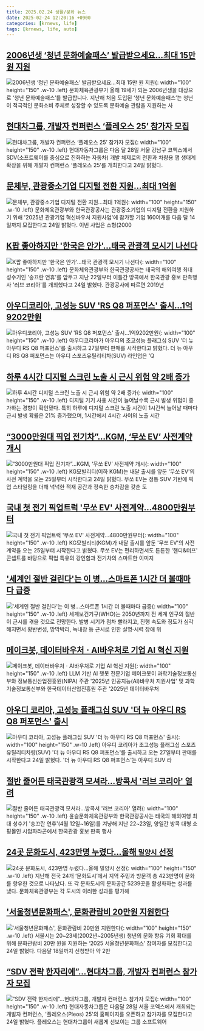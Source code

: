 ```yaml
---
title: 2025.02.24 생활/문화 뉴스
date: 2025-02-24 12:20:16 +0900
categories: [krnews, life]
tags: [krnews, life, auto]
---
```

## [2006년생 ‘청년 문화예술패스’ 발급받으세요…최대 15만 원 지원](https://n.news.naver.com/mnews/article/056/0011898651)

![2006년생 ‘청년 문화예술패스’ 발급받으세요…최대 15만 원 지원](https://mimgnews.pstatic.net/image/origin/056/2025/02/24/11898651.jpg?type=nf220_150){: width="100" height="150" .w-10 .left}
문화체육관광부가 올해 19세가 되는 2006년생을 대상으로 ‘청년 문화예술패스’를 발급합니다. 지난해 처음 도입된 ‘청년 문화예술패스’는 청년이 적극적인 문화소비 주체로 성장할 수 있도록 문화예술 관람을 지원하는 사

## [현대차그룹, 개발자 컨퍼런스 ‘플레오스 25’ 참가자 모집](https://n.news.naver.com/mnews/article/082/0001313070)

![현대차그룹, 개발자 컨퍼런스 ‘플레오스 25’ 참가자 모집](https://mimgnews.pstatic.net/image/origin/082/2025/02/24/1313070.jpg?type=nf220_150){: width="100" height="150" .w-10 .left}
현대자동차그룹은 다음 달 28일 서울 강남구 코엑스에서 SDV(소프트웨어를 중심으로 진화하는 자동차) 개발 체제로의 전환과 차량용 앱 생태계 확장을 위해 개발자 컨퍼런스 ‘플레오스 25’를 개최한다고 24일 밝혔다.

## [문체부, 관광중소기업 디지털 전환 지원…최대 1억원](https://n.news.naver.com/mnews/article/030/0003286746)

![문체부, 관광중소기업 디지털 전환 지원…최대 1억원](https://mimgnews.pstatic.net/image/origin/030/2025/02/24/3286746.jpg?type=nf220_150){: width="100" height="150" .w-10 .left}
문화체육관광부와 한국관광공사는 관광중소기업의 디지털 전환을 지원하기 위해 '2025년 관광기업 혁신바우처 지원사업'에 참가할 기업 160여개를 다음 달 14일까지 모집한다고 24일 밝혔다. 이번 사업은 소형(2000

## [K팝 좋아하지만 '한국은 안가'…태국 관광객 모시기 나선다](https://n.news.naver.com/mnews/article/015/0005098175)

![K팝 좋아하지만 '한국은 안가'…태국 관광객 모시기 나선다](https://mimgnews.pstatic.net/image/origin/015/2025/02/24/5098175.jpg?type=nf220_150){: width="100" height="150" .w-10 .left}
문화체육관광부와 한국관광공사는 태국의 해외여행 최대 성수기인 '송끄란 연휴'를 앞두고 지난 22일부터 이틀간 방콕에서 한국관광 홍보 판촉행사 '러브 코리아'를 개최했다고 24일 밝혔다. 관광공사에 따르면 2019년

## [아우디코리아, 고성능 SUV 'RS Q8 퍼포먼스' 출시…1억9202만원](https://n.news.naver.com/mnews/article/092/0002364247)

![아우디코리아, 고성능 SUV 'RS Q8 퍼포먼스' 출시…1억9202만원](https://mimgnews.pstatic.net/image/origin/092/2025/02/24/2364247.jpg?type=nf220_150){: width="100" height="150" .w-10 .left}
아우디코리아가 아우디의 초고성능 플래그십 SUV '더 뉴 아우디 RS Q8 퍼포먼스'를 출시하고 27일부터 판매를 시작한다고 밝혔다. 더 뉴 아우디 RS Q8 퍼포먼스는 아우디 스포츠유틸리티차(SUV) 라인업은 'Q

## [하루 4시간 디지털 스크린 노출 시 근시 위험 약 2배 증가](https://n.news.naver.com/mnews/article/018/0005949709)

![하루 4시간 디지털 스크린 노출 시 근시 위험 약 2배 증가](https://mimgnews.pstatic.net/image/origin/018/2025/02/24/5949709.jpg?type=nf220_150){: width="100" height="150" .w-10 .left}
디지털 기기 사용 시간이 늘어날수록 근시 발생 위험이 증가하는 경향이 확인됐다. 특히 하루에 디지털 스크린 노출 시간이 1시간씩 늘어날 때마다 근시 발생 확률은 21% 증가했으며, 1시간에서 4시간 사이의 노출 시간

## [“3000만원대 픽업 전기차”…KGM, ‘무쏘 EV’ 사전계약 개시](https://n.news.naver.com/mnews/article/029/0002937220)

![“3000만원대 픽업 전기차”…KGM, ‘무쏘 EV’ 사전계약 개시](https://mimgnews.pstatic.net/image/origin/029/2025/02/24/2937220.jpg?type=nf220_150){: width="100" height="150" .w-10 .left}
KG모빌리티(이하 KGM)는 내달 출시를 앞둔 '무쏘 EV'의 사전 계약을 오는 25일부터 시작한다고 24일 밝혔다. 무쏘 EV는 정통 SUV 기반에 픽업 스타일링을 더해 넉넉한 적재 공간과 정숙한 승차감을 갖춘 도

## [국내 첫 전기 픽업트럭 '무쏘 EV' 사전계약…4800만원부터](https://n.news.naver.com/mnews/article/092/0002364257)

![국내 첫 전기 픽업트럭 '무쏘 EV' 사전계약…4800만원부터](https://mimgnews.pstatic.net/image/origin/092/2025/02/24/2364257.jpg?type=nf220_150){: width="100" height="150" .w-10 .left}
KG모빌리티(KGM)가 내달 출시를 앞둔 '무쏘 EV'의 사전 계약을 오는 25일부터 시작한다고 밝혔다. 무쏘 EV는 편리하면서도 튼튼한 '핸디&터프' 콘셉트를 바탕으로 픽업 특유의 강인함과 전기차의 스마트한 이미지

## ['세계인 절반 걸린다'는 이 병…스마트폰 1시간 더 볼때마다 급증](https://n.news.naver.com/mnews/article/008/0005157208)

!['세계인 절반 걸린다'는 이 병…스마트폰 1시간 더 볼때마다 급증](https://mimgnews.pstatic.net/image/origin/008/2025/02/24/5157208.jpg?type=nf220_150){: width="100" height="150" .w-10 .left}
세계보건기구(WHO)는 2050년까지 전 세계 인구의 절반이 근시를 겪을 것으로 전망한다. 발병 시기가 점차 빨라지고, 진행 속도와 정도가 심각해지면서 황반변성, 망막박리, 녹내장 등 근시로 인한 실명·시력 장애 위

## [메이크봇, 데이터바우처ㆍAI바우처로 기업 AI 혁신 지원](https://n.news.naver.com/mnews/article/011/0004453991)

![메이크봇, 데이터바우처ㆍAI바우처로 기업 AI 혁신 지원](https://mimgnews.pstatic.net/image/origin/011/2025/02/24/4453991.jpg?type=nf220_150){: width="100" height="150" .w-10 .left}
LLM 기반 AI 챗봇 전문기업 메이크봇이 과학기술정보통신부와 정보통신산업진흥원(NIPA) 주관 '2025년 인공지능(AI)바우처 지원사업' 및 과학기술정보통신부와 한국데이터산업진흥원 주관 '2025년 데이터바우처

## [아우디 코리아, 고성능 플래그십 SUV '더 뉴 아우디 RS Q8 퍼포먼스' 출시](https://n.news.naver.com/mnews/article/031/0000911120)

![아우디 코리아, 고성능 플래그십 SUV '더 뉴 아우디 RS Q8 퍼포먼스' 출시](https://mimgnews.pstatic.net/image/origin/031/2025/02/24/911120.jpg?type=nf220_150){: width="100" height="150" .w-10 .left}
아우디 코리아가 초고성능 플래그십 스포츠유틸리티차량(SUV) '더 뉴 아우디 RS Q8 퍼포먼스'를 출시하고 오는 27일부터 판매를 시작한다고 24일 밝혔다. '더 뉴 아우디 RS Q8 퍼포먼스'는 아우디 SUV 라

## [절반 줄어든 태국관광객 모셔라…방콕서 '러브 코리아' 열려](https://n.news.naver.com/mnews/article/421/0008093343)

![절반 줄어든 태국관광객 모셔라…방콕서 '러브 코리아' 열려](https://mimgnews.pstatic.net/image/origin/421/2025/02/24/8093343.jpg?type=nf220_150){: width="100" height="150" .w-10 .left}
윤슬문화체육관광부와 한국관광공사는 태국의 해외여행 최대 성수기 '송끄란 연휴'(4월 12일~16일)를 겨냥해 지난 22~23일, 양일간 방콕 대형 쇼핑몰인 시암파라곤에서 한국관광 홍보 판촉 행사

## [24곳 문화도시, 423만명 누렸다…올해 `밀양시` 선정](https://n.news.naver.com/mnews/article/018/0005949757)

![24곳 문화도시, 423만명 누렸다…올해 `밀양시` 선정](https://mimgnews.pstatic.net/image/origin/018/2025/02/24/5949757.jpg?type=nf220_150){: width="100" height="150" .w-10 .left}
지난해 전국 24개 ‘문화도시’에서 지역 주민과 방문객 총 423만명이 문화를 향유한 것으로 나타났다. 또 각 문화도시의 문화공간 5239곳을 활성화하는 성과를 냈다. 문화체육관광부는 각 도시의 이러한 성과를 평가해

## ['서울청년문화패스', 문화관람비 20만원 지원한다](https://n.news.naver.com/mnews/article/018/0005949745)

!['서울청년문화패스', 문화관람비 20만원 지원한다](https://mimgnews.pstatic.net/image/origin/018/2025/02/24/5949745.jpg?type=nf220_150){: width="100" height="150" .w-10 .left}
서울시는 20~23세(2002년~2005년생) 청년의 문화 향유 기회 확대를 위해 문화관람비 20만 원을 지원하는 ‘2025 서울청년문화패스’ 참여자를 모집한다고 24일 밝혔다. 다음달 18일까지 신청받아 약 2만

## [“SDV 전략 한자리에”…현대차그룹, 개발자 컨퍼런스 참가자 모집](https://n.news.naver.com/mnews/article/029/0002937176)

![“SDV 전략 한자리에”…현대차그룹, 개발자 컨퍼런스 참가자 모집](https://mimgnews.pstatic.net/image/origin/029/2025/02/24/2937176.jpg?type=nf220_150){: width="100" height="150" .w-10 .left}
현대자동차그룹은 다음달 28일 서울 코엑스에서 개최되는 개발자 컨퍼런스, '플레오스(Pleos) 25'의 홈페이지를 오픈하고 참가자를 모집한다고 24일 밝혔다. 플레오스는 현대차그룹이 새롭게 선보이는 그룹 소프트웨어


